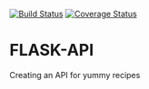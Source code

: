 [![Build Status](https://travis-ci.org/EleisonC/FLASK-API.svg?branch=app_ver4-code_refactor_loginrequired-)](https://travis-ci.org/EleisonC/FLASK-API)
[![Coverage Status](https://coveralls.io/repos/github/EleisonC/FLASK-API/badge.svg?branch=master)](https://coveralls.io/github/EleisonC/FLASK-API?branch=master)
# FLASK-API
Creating an API  for yummy recipes 
